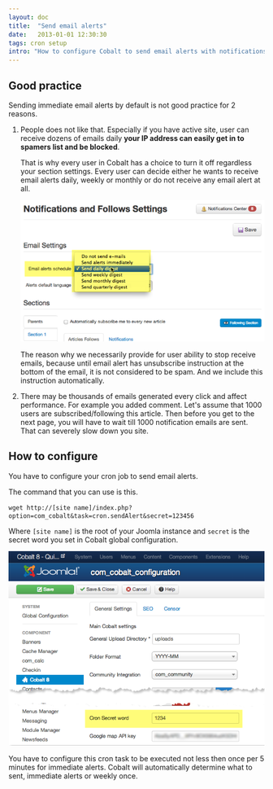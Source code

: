 ```yaml
---
layout: doc
title:  "Send email alerts"
date:   2013-01-01 12:30:30
tags: cron setup
intro: "How to configure Cobalt to send email alerts with notifications."
---
```


## Good practice

Sending immediate email alerts by default is not good practice for 2 reasons. 

1. People does not like that. Especially if you have active site, user can receive dozens of emails daily **your IP address can easily get in to spamers list and be blocked**.  

   That is why every user in Cobalt has a choice to turn it off regardless your section settings. Every user can decide either he wants to receive email alerts daily, weekly or monthly or do not receive any email alert at all.

   ![](/assets/img/screenshots/email-send-settings.png)

   The reason why we necessarily provide for user ability to stop receive emails, because until email alert has unsubscribe instruction at the bottom of the email, it is not considered to be spam. And we include this instruction automatically. 

2. There may be thousands of emails generated every click and affect performance. For example you added comment. Let's assume that 1000 users are subscribed/following this article. Then before you get to the next page, you will have to wait till 1000 notification emails are sent. That can severely slow down you site.

## How to configure

You have to configure your cron job to send email alerts.

The command that you can use is this.

    wget http://[site name]/index.php?option=com_cobalt&task=cron.sendAlert&secret=123456

Where `[site name]` is the root of your Joomla instance and `secret` is the secret word you set in Cobalt global configuration.

![](/assets/img/screenshots/cron-secret.png)

You have to configure this cron task to be executed not less then once per 5 minutes for immediate alerts. Cobalt will automatically determine what to sent, immediate alerts or weekly once.